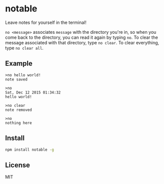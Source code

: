 # notable
Leave notes for yourself in the terminal!

`no <message>` associates `message` with the directory you're in, so when you come back to the directory, you can read it again by typing `no`. To clear the message associated with that directory, type `no clear`.  To clear everything, type `no clear all`.


## Example
```
>no hello world!
note saved

>no
Sat, Dec 12 2015 01:34:32
hello world!

>no clear
note removed

>no
nothing here
```

## Install
```bash
npm install notable -g
```

## License
MIT
